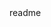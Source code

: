 <snippet>
  <content><![CDATA[
# ${1:Stock Market}
It is a virtual stock trading system for whoever wants to learn how to invest in stocks.
The system uses real-time pricing via Yahoo finance API and supports USD currency only. 
## Feautres
The system has two features:
1)Buying stockss
```
## Request
“stockSymbolAndPercentage”: string (E.g. “GOOG:50%,YHOO:50%”)
“budget” : float32
```
```
## Response
“tradeId”: number
“stocks”: string (E.g. “GOOG:100:$500.25”, “YHOO:200:$31.40”)
“unvestedAmount”: float32
```
2)Checking your portfolio (loss/gain)
```
## Request
“tradeId”: number
```
```
## Response
“stocks”: string (E.g. “GOOG:100:+$520.25”, “YHOO:200:-$30.40”)
“currentMarketValue” : float32
“unvestedAmount”: float32
```
The system has 2 components: client and server.
server: the trading engine has JSON-RPC interface for the above features.
client: the JSON-RPC client takes command line input and send requests the server.
]]></content>
  <tabTrigger>readme</tabTrigger>
</snippet>


